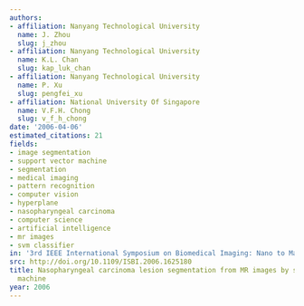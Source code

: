 ```yaml
---
authors:
- affiliation: Nanyang Technological University
  name: J. Zhou
  slug: j_zhou
- affiliation: Nanyang Technological University
  name: K.L. Chan
  slug: kap_luk_chan
- affiliation: Nanyang Technological University
  name: P. Xu
  slug: pengfei_xu
- affiliation: National University Of Singapore
  name: V.F.H. Chong
  slug: v_f_h_chong
date: '2006-04-06'
estimated_citations: 21
fields:
- image segmentation
- support vector machine
- segmentation
- medical imaging
- pattern recognition
- computer vision
- hyperplane
- nasopharyngeal carcinoma
- computer science
- artificial intelligence
- mr images
- svm classifier
in: '3rd IEEE International Symposium on Biomedical Imaging: Nano to Macro, 2006.'
src: http://doi.org/10.1109/ISBI.2006.1625180
title: Nasopharyngeal carcinoma lesion segmentation from MR images by support vector
  machine
year: 2006
---
```

